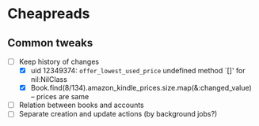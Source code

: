 # Cheapreads

## Common tweaks
- [ ] Keep history of changes
    - [x] uid 12349374: `offer_lowest_used_price` undefined method `[]' for nil:NilClass
    - [x] Book.find(8/134).amazon_kindle_prices.size.map(&:changed_value) – prices are same      
- [ ] Relation between books and accounts 
- [ ] Separate creation and update actions (by background jobs?)
